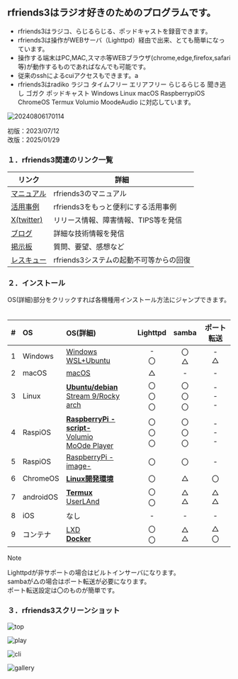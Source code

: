 ## rfriends3はラジオ好きのためのプログラムです。  
  
* rfriends3はラジコ、らじるらじる、ポッドキャストを録音できます。  
* rfriends3は操作がWEBサーバ（Lighttpd）経由で出来、とても簡単になっています。
* 操作する端末はPC,MAC,スマホ等WEBブラウザ(chrome,edge,firefox,safari等)が動作するものであればなんでも可能です。
* 従来のsshによるcuiアクセスもできます。a
* rfriends3はradiko ラジコ タイムフリー エリアフリー らじるらじる 聞き逃し ゴガク  ポッドキャスト Windows Linux macOS RaspberrypiOS ChromeOS Termux Volumio MoodeAudio に対応しています。  
  
![20240806170114](https://github.com/user-attachments/assets/2c40c57d-7ae4-4eee-811e-cb6c28f112f0)   
  
初版：2023/07/12  
改版：2025/01/29  
  
### １．rfriends3関連のリンク一覧    
  
|リンク|詳細|  
|---|---|  
|[マニュアル](manual/index.html)|rfriends3のマニュアル|  
|[活用事例](https://rfriends.hatenablog.com/entry/2024/08/14/113233)|rfriends3をもっと便利にする活用事例|  
|[X(twitter)](https://twitter.com/rfriends2017)|リリース情報、障害情報、TIPS等を発信|  
|[ブログ](https://rfriends.hatenablog.com/)|詳細な技術情報を発信|  
|[掲示板](http://ceres.s501.xrea.com/wforum/wforum.cgi)|質問、要望、感想など|  
|[レスキュー](manual/rescue.html)|rfriends3システムの起動不可等からの回復|  
  
### ２．インストール  
  
OS(詳細)部分をクリックすれば各機種用インストール方法にジャンプできます。  　

|#  |OS        |OS(詳細)| Lighttpd|samba|ポート転送|
|:--:|:------  | :-------------------------------------- |:--:|:--:|:--:| 
| 1| Windows   |[Windows][rfriends_windows]<br>[WSL+Ubuntu][rfriends_wsl]|-<br>〇|〇<br>△|-<br>△| 
| 2| macOS     |[macOS][rfriends_macos]|△|-|-|
| 3| Linux     |[**Ubuntu/debian**][rfriends3_core]<br>[Stream 9/Rocky][rfriends3_core]<br>[arch][rfriends3_core]|〇<br>〇<br>〇|〇<br>〇<br>〇|-<br>-<br>-|  
| 4| RaspiOS   |[**RaspberryPi -script-**][rfriends_raspi_script]<br>[Volumio][rfriends_volumio]<br>[MoOde Player][rfriends_moode]|〇<br>〇<br>〇|〇<br>〇<br>〇|-<br>-<br>-|  
| 5| RaspiOS   |[RaspberryPi -image-][rfriends_raspi_image]|〇|〇|-|  
| 6| ChromeOS  |[**Linux開発環境**][rfriends_chromeos]|〇|△|〇|  
| 7| androidOS |[**Termux**][rfriends_termux]<br>[UserLAnd][rfriends_userland]|〇<br>〇|△<br>△|△<br>△|  
| 8| iOS       |なし|-|-|-| 
| 9| コンテナ   |[LXD][rfriends_lxd]<br>[**Docker**][rfriends_docker]|〇<br>〇|△<br>△|△<br>〇|  
  
> [!NOTE]
> Lighttpdが非サポートの場合はビルトインサーバになります。  
> sambaが△の場合はポート転送が必要になります。  
> ポート転送設定は〇のものが簡単です。
  
[rfriends_windows]:distro/windows.html
[rfriends_wsl]:distro/wsl.html
[rfriends_macos]:distro/macos.html
[rfriends3_core]:distro/rfriends3_core.html
[rfriends_stream9]:distro/stream9.html
[rfriends_arch]:distro/arch.html
[rfriends_raspi_script]:distro/raspberrypi.md
[rfriends_raspi_image]:distro/raspi_image.md
[rfriends_volumio]:distro/volumio.html
[rfriends_moode]:distro/moode.html
[rfriends_chromeos]:distro/chromeos.html
[rfriends_termux]:distro/termux.html
[rfriends_userland]:distro/userland.html
[rfriends_lxd]:distro/lxd.html
[rfriends_docker]:distro/docker.html
  
### ３．rfriends3スクリーンショット  
  
![top](https://github.com/user-attachments/assets/5d621f57-425f-4fcd-9448-a816ededd8dc)
  
![play](https://github.com/user-attachments/assets/8bf5cdd9-9702-412b-8165-8cbab928941a)
  
![cli](https://github.com/user-attachments/assets/3e0df727-f70d-4e05-82b2-2b502c56b993)
  
![gallery](https://github.com/user-attachments/assets/fed28352-0636-472e-9015-51abea05e17a)
  
  

  
